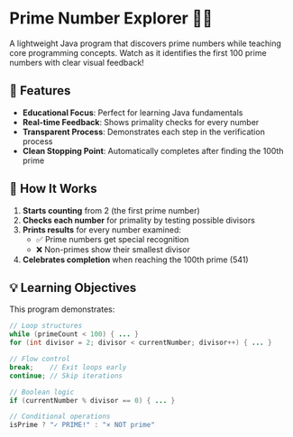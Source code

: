 # Prime Number Explorer 🔢✨

A lightweight Java program that discovers prime numbers while teaching core programming concepts. Watch as it identifies the first 100 prime numbers with clear visual feedback!

## 🚀 Features

- **Educational Focus**: Perfect for learning Java fundamentals
- **Real-time Feedback**: Shows primality checks for every number
- **Transparent Process**: Demonstrates each step in the verification process
- **Clean Stopping Point**: Automatically completes after finding the 100th prime

## 🧮 How It Works

1. **Starts counting** from 2 (the first prime number)  
2. **Checks each number** for primality by testing possible divisors  
3. **Prints results** for every number examined:  
   - ✅ Prime numbers get special recognition  
   - ❌ Non-primes show their smallest divisor  
4. **Celebrates completion** when reaching the 100th prime (541)

## 💡 Learning Objectives

This program demonstrates:
```java
// Loop structures
while (primeCount < 100) { ... }
for (int divisor = 2; divisor < currentNumber; divisor++) { ... }

// Flow control
break;    // Exit loops early
continue; // Skip iterations

// Boolean logic
if (currentNumber % divisor == 0) { ... }

// Conditional operations
isPrime ? "✓ PRIME!" : "× NOT prime"
